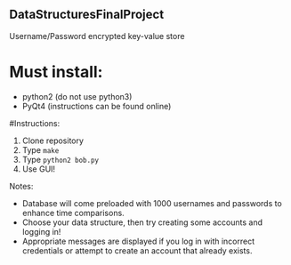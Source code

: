 ## DataStructuresFinalProject
Username/Password encrypted key-value store

# Must install:
* python2 (do not use python3)
* PyQt4 (instructions can be found online)

#Instructions:
1. Clone repository
2. Type `make`
3. Type `python2 bob.py`
4. Use GUI!

Notes:
* Database will come preloaded with 1000 usernames and passwords to enhance time comparisons.
* Choose your data structure, then try creating some accounts and logging in!
* Appropriate messages are displayed if you log in with incorrect credentials or attempt to create an account that already exists.

